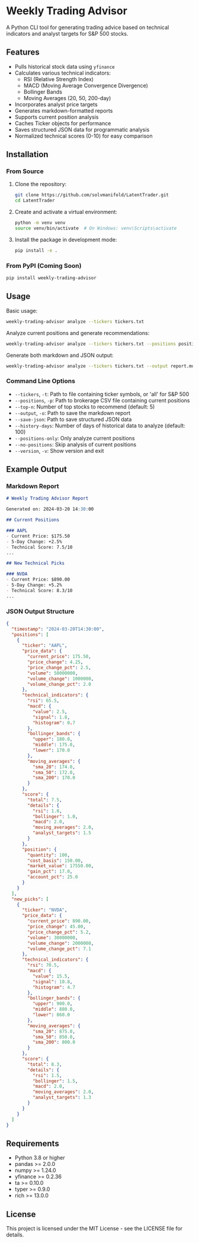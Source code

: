 # Weekly Trading Advisor

A Python CLI tool for generating trading advice based on technical indicators and analyst targets for S&P 500 stocks.

## Features

- Pulls historical stock data using `yfinance`
- Calculates various technical indicators:
  - RSI (Relative Strength Index)
  - MACD (Moving Average Convergence Divergence)
  - Bollinger Bands
  - Moving Averages (20, 50, 200-day)
- Incorporates analyst price targets
- Generates markdown-formatted reports
- Supports current position analysis
- Caches Ticker objects for performance
- Saves structured JSON data for programmatic analysis
- Normalized technical scores (0-10) for easy comparison

## Installation

### From Source

1. Clone the repository:
   ```bash
   git clone https://github.com/solvmanifold/LatentTrader.git
   cd LatentTrader
   ```

2. Create and activate a virtual environment:
   ```bash
   python -m venv venv
   source venv/bin/activate  # On Windows: venv\Scripts\activate
   ```

3. Install the package in development mode:
   ```bash
   pip install -e .
   ```

### From PyPI (Coming Soon)

```bash
pip install weekly-trading-advisor
```

## Usage

Basic usage:
```bash
weekly-trading-advisor analyze --tickers tickers.txt
```

Analyze current positions and generate recommendations:
```bash
weekly-trading-advisor analyze --tickers tickers.txt --positions positions.csv
```

Generate both markdown and JSON output:
```bash
weekly-trading-advisor analyze --tickers tickers.txt --output report.md --save-json analysis.json
```

### Command Line Options

- `--tickers`, `-t`: Path to file containing ticker symbols, or 'all' for S&P 500
- `--positions`, `-p`: Path to brokerage CSV file containing current positions
- `--top-n`: Number of top stocks to recommend (default: 5)
- `--output`, `-o`: Path to save the markdown report
- `--save-json`: Path to save structured JSON data
- `--history-days`: Number of days of historical data to analyze (default: 100)
- `--positions-only`: Only analyze current positions
- `--no-positions`: Skip analysis of current positions
- `--version`, `-v`: Show version and exit

## Example Output

### Markdown Report

```markdown
# Weekly Trading Advisor Report

Generated on: 2024-03-20 14:30:00

## Current Positions

### AAPL
- Current Price: $175.50
- 5-Day Change: +2.5%
- Technical Score: 7.5/10
...

## New Technical Picks

### NVDA
- Current Price: $890.00
- 5-Day Change: +5.2%
- Technical Score: 8.3/10
...
```

### JSON Output Structure

```json
{
  "timestamp": "2024-03-20T14:30:00",
  "positions": [
    {
      "ticker": "AAPL",
      "price_data": {
        "current_price": 175.50,
        "price_change": 4.25,
        "price_change_pct": 2.5,
        "volume": 50000000,
        "volume_change": 1000000,
        "volume_change_pct": 2.0
      },
      "technical_indicators": {
        "rsi": 65.5,
        "macd": {
          "value": 2.5,
          "signal": 1.8,
          "histogram": 0.7
        },
        "bollinger_bands": {
          "upper": 180.0,
          "middle": 175.0,
          "lower": 170.0
        },
        "moving_averages": {
          "sma_20": 174.0,
          "sma_50": 172.0,
          "sma_200": 170.0
        }
      },
      "score": {
        "total": 7.5,
        "details": {
          "rsi": 1.0,
          "bollinger": 1.0,
          "macd": 2.0,
          "moving_averages": 2.0,
          "analyst_targets": 1.5
        }
      },
      "position": {
        "quantity": 100,
        "cost_basis": 150.00,
        "market_value": 17550.00,
        "gain_pct": 17.0,
        "account_pct": 25.0
      }
    }
  ],
  "new_picks": [
    {
      "ticker": "NVDA",
      "price_data": {
        "current_price": 890.00,
        "price_change": 45.00,
        "price_change_pct": 5.2,
        "volume": 30000000,
        "volume_change": 2000000,
        "volume_change_pct": 7.1
      },
      "technical_indicators": {
        "rsi": 70.5,
        "macd": {
          "value": 15.5,
          "signal": 10.8,
          "histogram": 4.7
        },
        "bollinger_bands": {
          "upper": 900.0,
          "middle": 880.0,
          "lower": 860.0
        },
        "moving_averages": {
          "sma_20": 875.0,
          "sma_50": 850.0,
          "sma_200": 800.0
        }
      },
      "score": {
        "total": 8.3,
        "details": {
          "rsi": 1.5,
          "bollinger": 1.5,
          "macd": 2.0,
          "moving_averages": 2.0,
          "analyst_targets": 1.3
        }
      }
    }
  ]
}
```

## Requirements

- Python 3.8 or higher
- pandas >= 2.0.0
- numpy >= 1.24.0
- yfinance >= 0.2.36
- ta >= 0.10.0
- typer >= 0.9.0
- rich >= 13.0.0

## License

This project is licensed under the MIT License - see the LICENSE file for details. 